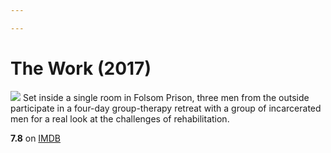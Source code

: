 ```yaml
---

---
```


# The Work (2017)
![](https://m.media-amazon.com/images/M/MV5BMjI2ZmQxZGEtMzQyNi00NGYyLTk4ODctN2M3Y2FkZTU2MTEyXkEyXkFqcGdeQXVyNzk1Mzg3NTY@._V1_SX300.jpg)
Set inside a single room in Folsom Prison, three men from the outside participate in a four-day group-therapy retreat with a group of incarcerated men for a real look at the challenges of rehabilitation.

**7.8** on [IMDB](https://www.imdb.com/title/tt5836866)
